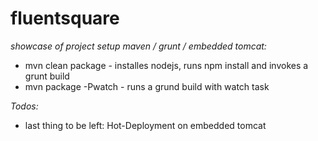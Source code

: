 # fluentsquare
*showcase of project setup maven / grunt / embedded tomcat:*
* mvn clean package - installes nodejs, runs npm install and invokes a grunt build
* mvn package -Pwatch - runs a grund build with watch task

*Todos:*
* last thing to be left: Hot-Deployment on embedded tomcat
